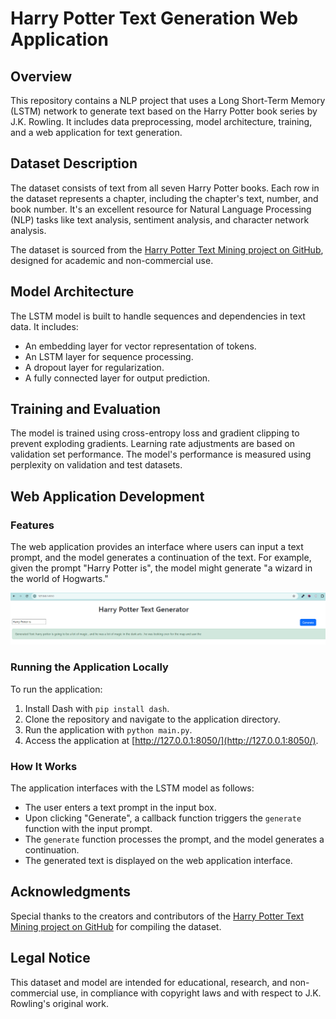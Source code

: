 # Harry Potter Text Generation Web Application

## Overview

This repository contains a NLP project that uses a Long Short-Term Memory (LSTM) network to generate text based on the Harry Potter book series by J.K. Rowling. It includes data preprocessing, model architecture, training, and a web application for text generation.

## Dataset Description

The dataset consists of text from all seven Harry Potter books. Each row in the dataset represents a chapter, including the chapter's text, number, and book number. It's an excellent resource for Natural Language Processing (NLP) tasks like text analysis, sentiment analysis, and character network analysis.

The dataset is sourced from the [Harry Potter Text Mining project on GitHub](https://github.com/ErikaJacobs/Harry-Potter-Text-Mining/), designed for academic and non-commercial use.

## Model Architecture

The LSTM model is built to handle sequences and dependencies in text data. It includes:
- An embedding layer for vector representation of tokens.
- An LSTM layer for sequence processing.
- A dropout layer for regularization.
- A fully connected layer for output prediction.

## Training and Evaluation

The model is trained using cross-entropy loss and gradient clipping to prevent exploding gradients. Learning rate adjustments are based on validation set performance. The model's performance is measured using perplexity on validation and test datasets.

## Web Application Development

### Features

The web application provides an interface where users can input a text prompt, and the model generates a continuation of the text. For example, given the prompt "Harry Potter is", the model might generate "a wizard in the world of Hogwarts."

![Web Application Interface](app2.png)

### Running the Application Locally

To run the application:

1. Install Dash with `pip install dash`.
2. Clone the repository and navigate to the application directory.
3. Run the application with `python main.py`.
4. Access the application at [http://127.0.0.1:8050/](http://127.0.0.1:8050/).

### How It Works

The application interfaces with the LSTM model as follows:

- The user enters a text prompt in the input box.
- Upon clicking "Generate", a callback function triggers the `generate` function with the input prompt.
- The `generate` function processes the prompt, and the model generates a continuation.
- The generated text is displayed on the web application interface.

## Acknowledgments

Special thanks to the creators and contributors of the [Harry Potter Text Mining project on GitHub](https://github.com/ErikaJacobs/Harry-Potter-Text-Mining/) for compiling the dataset.

## Legal Notice

This dataset and model are intended for educational, research, and non-commercial use, in compliance with copyright laws and with respect to J.K. Rowling's original work.
